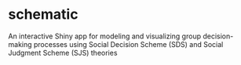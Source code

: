 # schematic
An interactive Shiny app for modeling and visualizing group decision-making processes using Social Decision Scheme (SDS) and Social Judgment Scheme (SJS) theories
